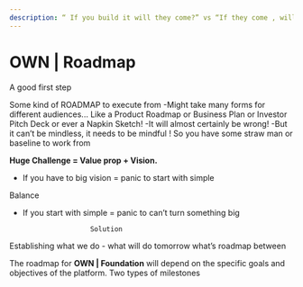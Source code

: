 ```yaml
---
description: “ If you build it will they come?” vs “If they come , will we build it?! ”
---
```


# OWN | Roadmap

A good first step

Some kind of ROADMAP to execute from -Might take many forms for different audiences... Like a Product Roadmap or Business Plan or Investor Pitch Deck or ever a Napkin Sketch! -It will almost certainly be wrong! -But it can’t be mindless, it needs to be mindful ! So you have some straw man or baseline to work from

**Huge Challenge = Value prop + Vision.** &#x20;

* If you have to big vision = panic to start with simple&#x20;

&#x20;                                        Balance&#x20;

* &#x20;If you start with simple = panic to can’t turn something big

```
                    Solution
```

Establishing what we do - what will do tomorrow what’s roadmap between

The roadmap for **OWN | Foundation** will depend on the specific goals and objectives of the platform. Two types of milestones&#x20;
